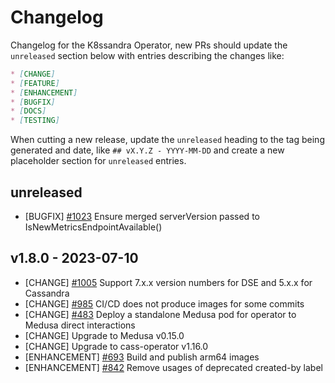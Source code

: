 # Changelog

Changelog for the K8ssandra Operator, new PRs should update the `unreleased` section below with entries describing the changes like:

```markdown
* [CHANGE]
* [FEATURE]
* [ENHANCEMENT]
* [BUGFIX]
* [DOCS]
* [TESTING]
```

When cutting a new release, update the `unreleased` heading to the tag being generated and date, like `## vX.Y.Z - YYYY-MM-DD` and create a new placeholder section for  `unreleased` entries.

## unreleased

* [BUGFIX] [#1023](https://github.com/k8ssandra/k8ssandra-operator/issues/1023) Ensure merged serverVersion passed to IsNewMetricsEndpointAvailable()

## v1.8.0 - 2023-07-10

* [CHANGE] [#1005](https://github.com/k8ssandra/k8ssandra-operator/issues/1005) Support 7.x.x version numbers for DSE and 5.x.x for Cassandra
* [CHANGE] [#985](https://github.com/k8ssandra/k8ssandra-operator/issues/985) CI/CD does not produce images for some commits
* [CHANGE] [#483](https://github.com/k8ssandra/k8ssandra-operator/issues/483) Deploy a standalone Medusa pod for operator to Medusa direct interactions
* [CHANGE] Upgrade to Medusa v0.15.0
* [CHANGE] Upgrade to cass-operator v1.16.0
* [ENHANCEMENT] [#693](https://github.com/k8ssandra/k8ssandra-operator/issues/693) Build and publish arm64 images
* [ENHANCEMENT] [#842](https://github.com/k8ssandra/k8ssandra-operator/issues/842) Remove usages of deprecated created-by label
